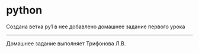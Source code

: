 # python
Создана ветка  py1  в нее добавлено домашнее задание 
первого урока
___
Домашнее задание выполняет Трифонова Л.В.
